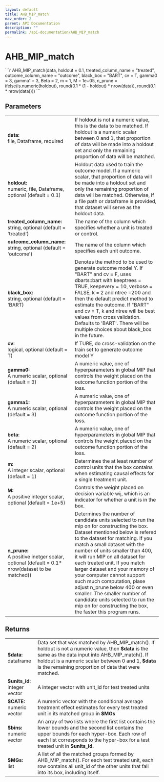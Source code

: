 ```yaml
---
layout: default
title: AHB_MIP_match
nav_order: 2
parent: API Documentation
description: ""
permalink: /api-documentation/AHB_MIP_match
---
```


# AHB_MIP_match

<div class="code-example" markdown="1">
```r
AHB_MIP_match(data, holdout = 0.1, treated_column_name = "treated",
              outcome_column_name = "outcome", black_box = "BART", 
              cv = T, gamma0 = 3, gamma1 = 3, Beta = 2, m = 1, M = 1e+05, 
              n_prune = ifelse(is.numeric(holdout), round(0.1 * (1 - holdout) * nrow(data)), round(0.1 * nrow(data))))
```
</div>

## Parameters

<table class="parameters">
  <tr>
    <td><b>data:</b><br>file, Dataframe, required</td>
    <td>If holdout is not a numeric value, this is the data to be matched. If holdout is a numeric scalar between 0 and 1, that proportion of data will be made into a holdout set and only the remaining proportion of data will be matched.</td>
  </tr>
  <tr>
    <td><b>holdout:</b><br>numeric, file, Dataframe, optional (default = 0.1)</td>
    <td>Holdout data used to train the outcome model. If a numeric scalar, that proportion of data will be made into a holdout set and only the remaining proportion of data will be matched. Otherwise, if a file path or dataframe is provided, that dataset will serve as the holdout data.</td>
  </tr>
  <tr>
    <td><b>treated_column_name:</b><br>string, optional (default = 'treated')</td>
    <td>The name of the column which specifies whether a unit is treated or control.</td>
  </tr>
  <tr>
    <td><b>outcome_column_name:</b><br>string, optional (default = 'outcome')</td>
    <td>The name of the column which specifies each unit outcome.</td>
  </tr>
  <tr>
    <td><b>black_box:</b><br>string, optional (default = 'BART)</td>
    <td>Denotes the method to be used to generate outcome model Y. If "BART" and cv = F, uses dbarts::bart with keeptrees = TRUE, keepevery = 10, verbose = FALSE, k = 2 and ntree =200 and then the default predict method to estimate the outcome. If "BART" and cv = T, k and ntree will be best values from cross validation. Defaults to 'BART'. There will be multiple choices about black_box in the future.</td>
  </tr>
  <tr>
    <td><b>cv:</b><br>logical, optional (default = T)</td>
    <td>If TURE, do cross-validation on the train set to generate outcome model Y</td>
  </tr>
  <tr>
    <td><b>gamma0:</b><br>A numeric scalar, optional (default = 3)</td>
    <td>A numeric value, one of hyperparameters in global MIP that controls the weight placed on the outcome function portion of the loss.</td>
  </tr>
  <tr>
    <td><b>gamma1:</b><br>A numeric scalar, optional (default = 3)</td>
    <td>A numeric value, one of hyperparameters in global MIP that controls the weight placed on the outcome function portion of the loss.</td>
  </tr>
  <tr>
    <td><b>beta:</b><br>A numeric scalar, optional (default = 2)</td>
    <td>A numeric value, one of hyperparameters in global MIP that controls the weight placed on the outcome function portion of the loss.</td>
  </tr>
  <tr>
    <td><b>m:</b><br>A integer scalar, optional (default = 1)</td>
    <td>Determines the at least number of control units that the box contains when estimating causal effects for a single treatment unit.</td>
  </tr>
  <tr>
    <td><b>M:</b><br>A positive integer scalar, optional (default = 1e+5)</td>
    <td>Controls the weight placed on decision variable wij, which is an indicator for whether a unit is in the box.</td>
  </tr>
  <tr>
    <td><b>n_prune:</b><br>A positive inetger scalar, optional (default = 0.1* nrow(dataset to be matched))</td>
    <td>Determines the number of candidate units selected to run the mip on for constructing the box. Dataset mentioned below is refered to the dataset for matching. If you match a small dataset with the number of units smaller than 400, it will run MIP on all dataset for each treated unit. If you match larger dataset and your memory of your computer cannot support such much computation, plase adjust n_prune below 400 or even smaller. The smaller number of candidate units selected to run the mip on for constructing the box, the faster this program runs.</td>
  </tr>
</table>

## Returns

<table>
  <tr>
    <td><b>$data:</b><br/>dataframe</td>
    <td>Data set that was matched by AHB_MIP_match(). If holdout is not a numeric value, then <b><span>$</span>data</b> is the same as the data input into AHB_MIP_match(). If holdout is a numeric scalar between 0 and 1, <b><span>$</span>data</b> is the remaining proportion of data that were matched.</td>
  </tr>
  <tr>
    <td><b>$units_id:</b><br/>integer vector</td>
    <td>A integer vector with unit_id for test treated units</td>
  </tr>
  <tr>
    <td><b>$CATE:</b><br/>numeric vector</td>
    <td>A numeric vector with the conditional average treatment effect estimates for every test treated unit in its matched group in <b><span>$</span>MGs</b></td>
  </tr>
  <tr>
    <td><b>$bins:</b><br/>numeric vector</td>
    <td>An array of two lists where the first list contains the lower bounds and the second list contains the upper bounds for each hyper-box. Each row of each list corresponds to the hyper-box for a test treated unit in <b><span>$</span>units_id.</b></td>
  </tr>
  <tr>
    <td><b>$MGs:</b><br/>list</td>
    <td>A list of all the matched groups formed by AHB_MIP_match(). For each test treated unit, each row contains all unit_id of the other units that fall into its box, including itself.</td>
  </tr>
</table>